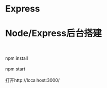 # Express
# Node/Express后台搭建</br></br>
npm install</br></br>
npm start</br></br>
打开http://localhost:3000/
